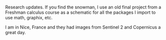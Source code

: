 Research updates. 
If you find the snowman, I use an old final project from a Freshman calculus course as a schematic for all the packages I import to use math, graphix, etc. 

I am in Nice, France and they had images from Sentinel 2 and Copernicus a great day. 